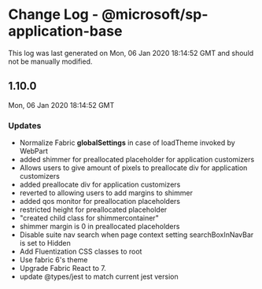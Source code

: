 # Change Log - @microsoft/sp-application-base

This log was last generated on Mon, 06 Jan 2020 18:14:52 GMT and should not be manually modified.

## 1.10.0
Mon, 06 Jan 2020 18:14:52 GMT

### Updates

- Normalize Fabric __globalSettings__ in case of loadTheme invoked by WebPart
- added shimmer for preallocated placeholder for application customizers
- Allows users to give amount of pixels to preallocate div for application customizers
- added preallocate div for application customizers
- reverted to allowing users to add margins to shimmer
- added qos monitor for preallocation placeholders
- restricted height for preallocated placeholder
- "created child class for shimmercontainer"
- shimmer margin is 0 in preallocated placeholders
- Disable suite nav search when page context setting searchBoxInNavBar is set to Hidden
- Add Fluentization CSS classes to root
- Use fabric 6's theme
- Upgrade Fabric React to 7.
- update @types/jest to match current jest version

